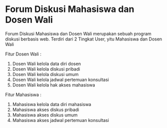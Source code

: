 # Forum Diskusi Mahasiswa dan Dosen Wali
Forum Diskusi Mahasiswa dan Dosen Wali merupakan sebuah program diskusi berbasis web.
Terdiri dari 2 Tingkat User, yitu Mahasiswa dan Dosen Wali

Fitur Dosen Wali :
1. Dosen Wali kelola data diri dosen
2. Dosen Wali kelola diskusi pribadi
3. Dosen Wali kelola diskusi umum
4. Dosen Wali kelola jadwal pertemuan konsultasi
5. Dosen Wali kelola hak akses mahasiswa

Fitur Mahasiswa :
1. Mahasiswa kelola data diri mahasiswa
2. Mahasiswa akses diskus pribadi
3. Mahasiswa akses diskus umum
4. Mahasiswa akses jadwal pertemuan konsultasi
